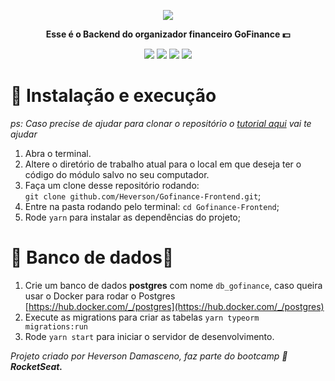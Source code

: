 <p align="center">
<img src="https://user-images.githubusercontent.com/729786/83621922-b2e73c00-a565-11ea-8067-99fdee0ad41b.png"/>
</p>
<p align="center">
<strong> Esse é o Backend do organizador financeiro GoFinance 💵</strong>
</p>
<p align="center">
<img src="https://img.shields.io/badge/Gofinance-%F0%9F%92%B5-green"/>
<img src="https://img.shields.io/github/forks/Heverson/Gofinance-Frontend"/>
<img src="https://badgen.net/npm/types/react/" />
<img src="https://badgen.net/npm/types/tslib" />
</p>

<h1>🚀  Instalação e execução</h1>

_ps: Caso precise de ajudar para clonar o repositório  o
[tutorial aqui](https://help.github.com/pt/github/creating-cloning-and-archiving-repositories/cloning-a-repository)  vai te ajudar_

1.  Abra o terminal.
2.  Altere o diretório de trabalho atual para o local em que deseja ter o código do módulo salvo no seu computador.
3.  Faça um clone desse repositório rodando:  
    `git clone github.com/Heverson/Gofinance-Frontend.git`;
4.  Entre na pasta rodando pelo terminal:  `cd Gofinance-Frontend`;
5.  Rode  `yarn`  para instalar as dependências do projeto;

<h1>🏦 Banco de dados🎲 </h1>

 1. Crie um banco de dados **postgres** com nome `db_gofinance`, caso queira usar o Docker para rodar o Postgres [https://hub.docker.com/_/postgres](https://hub.docker.com/_/postgres)
 2. Execute as migrations para criar as tabelas `yarn typeorm migrations:run`
 3. Rode  `yarn start`  para iniciar o servidor de desenvolvimento.

*Projeto criado por Heverson Damasceno, faz parte do bootcamp 🚀 <strong>RocketSeat.</strong>*
